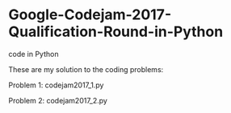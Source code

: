 # Google-Codejam-2017-Qualification-Round-in-Python
code in Python

These are my solution to the coding problems:

Problem 1: codejam2017_1.py

Problem 2: codejam2017_2.py
